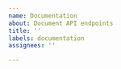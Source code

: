 ```yaml
---
name: Documentation
about: Document API endpoints
title: ''
labels: documentation
assignees: ''

---
```



